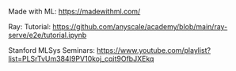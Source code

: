 Made with ML: https://madewithml.com/

Ray: 
Tutorial: https://github.com/anyscale/academy/blob/main/ray-serve/e2e/tutorial.ipynb

Stanford MLSys Seminars: https://www.youtube.com/playlist?list=PLSrTvUm384I9PV10koj_cqit9OfbJXEkq
